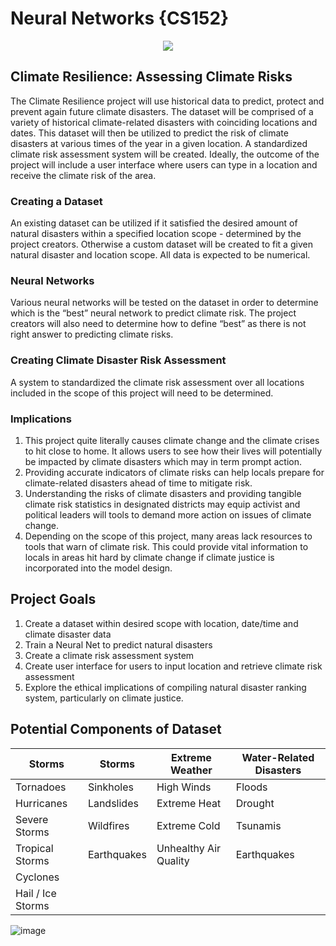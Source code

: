 # Neural Networks {CS152}

<p align="center">
  <img src="https://user-images.githubusercontent.com/59842246/133199439-cc129697-b3fd-4cc7-9cde-13e2e46b6712.png" />
</p>

## Climate Resilience: Assessing Climate Risks

The Climate Resilience project will use historical data to predict, protect and prevent again future climate disasters. The dataset will be comprised of a variety of historical climate-related disasters with coinciding locations and dates. This dataset will then be utilized to predict the risk of climate disasters at various times of the year in a given location. A standardized climate risk assessment system will be created. Ideally, the outcome of the project will include a user interface where users can type in a location and receive the climate risk of the area.

### Creating a Dataset

An existing dataset can be utilized if it satisfied the desired amount of natural disasters within a specified location scope - determined by the project creators. Otherwise a custom dataset will be created to fit a given natural disaster and location scope. All data is expected to be numerical.

### Neural Networks

Various neural networks will be tested on the dataset in order to determine which is the “best” neural network to predict climate risk. The project creators will also need to determine how to define “best” as there is not right answer to predicting climate risks.

### Creating Climate Disaster Risk Assessment 

A system to standardized the climate risk assessment over all locations included in the scope of this project will need to be determined.
 
### Implications

1. This project quite literally causes climate change and the climate crises to hit close to home. It allows users to see how their lives will potentially be impacted by climate disasters which may in term prompt action.
2. Providing accurate indicators of climate risks can help locals prepare for climate-related disasters ahead of time to mitigate risk.
3. Understanding the risks of climate disasters and providing tangible climate risk statistics in designated districts may equip activist and political leaders will tools to demand more action on issues of climate change.
4. Depending on the scope of this project, many areas lack resources to tools that warn of climate risk. This could provide vital information to locals in areas hit hard by climate change if climate justice is incorporated into the model design. 

## Project Goals
1. Create a dataset within desired scope with location, date/time and climate disaster data
2. Train a Neural Net to predict natural disasters
3. Create a climate risk assessment system
4. Create user interface for users to input location and retrieve climate risk assessment
5. Explore the ethical implications of compiling natural disaster ranking system, particularly on climate justice.

## Potential Components of Dataset

| Storms      | Storms | Extreme Weather | Water-Related Disasters | 
| ----------- | ---------- |----------------------- | ----------------------- | 
| Tornadoes    | Sinkholes | High Winds| Floods      | 
| Hurricanes   | Landslides       | Extreme Heat|  Drought |
| Severe Storms   | Wildfires        |  Extreme Cold | Tsunamis |
| Tropical Storms   | Earthquakes  | Unhealthy Air Quality      | Earthquakes |
| Cyclones   |          |   |    |
| Hail / Ice Storms   |          | |  |


![image](https://user-images.githubusercontent.com/59842246/133198973-aa032be9-a192-4c0d-a640-8dd6cdd016fe.png)
